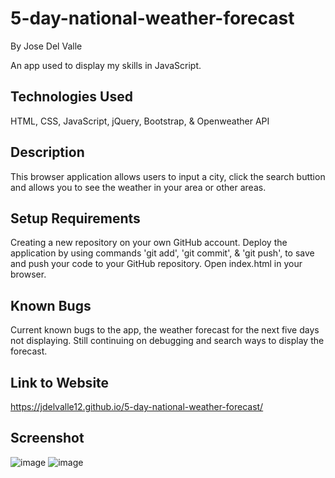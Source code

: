 # 5-day-national-weather-forecast

By Jose Del Valle

An app used to display my skills in JavaScript.

## Technologies Used

HTML, CSS, JavaScript, jQuery, Bootstrap, & Openweather API

## Description

This browser application allows users to input a city, click the search buttion and allows you to see the weather in your area or other areas.  

## Setup Requirements

Creating a new repository on your own GitHub account.
Deploy the application by using commands 'git add', 'git commit', & 'git push', to save and push your code to your GitHub repository. Open index.html in your browser.

## Known Bugs

Current known bugs to the app, the weather forecast for the next five days not displaying. Still continuing on debugging and search ways to display the forecast.

## Link to Website

https://jdelvalle12.github.io/5-day-national-weather-forecast/ 

## Screenshot

![image](https://user-images.githubusercontent.com/104731082/219969155-10e1c819-a929-47ab-9fb4-1bec4a575fcd.png)
![image](https://user-images.githubusercontent.com/104731082/219969189-350ad586-df3d-4eb3-8c8c-f288f3e34334.png)

